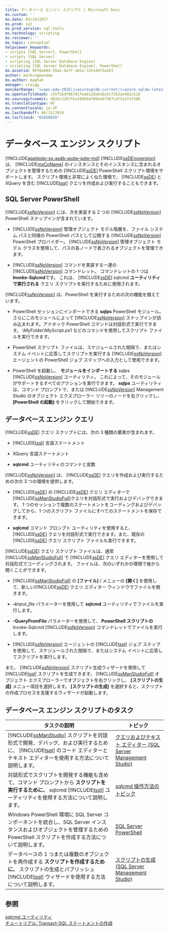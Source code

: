 ```yaml
---
title: データベース エンジン スクリプト | Microsoft Docs
ms.custom: ''
ms.date: 03/14/2017
ms.prod: sql
ms.prod_service: sql-tools
ms.technology: scripting
ms.reviewer: ''
ms.topic: conceptual
helpviewer_keywords:
- scripts [SQL Server], PowerShell
- scripts [SQL Server]
- scripting [SQL Server Database Engine]
- scripting [SQL Server Database Engine], PowerShell
ms.assetid: 9978a884-59a2-4e7f-a82a-335149f3a261
author: markingmyname
ms.author: maghan
manager: craigg
monikerRange: '>=aps-pdw-2016||=azuresqldb-current||=azure-sqldw-latest||>=sql-server-2016||=sqlallproducts-allversions||>=sql-server-linux-2017||=azuresqldb-mi-current'
ms.openlocfilehash: c55f1bdf06781feab128a61ba3cf2b2ae402c516
ms.sourcegitcommit: 3026c22b7fba19059a769ea5f367c4f51efaf286
ms.translationtype: HT
ms.contentlocale: ja-JP
ms.lasthandoff: 06/15/2019
ms.locfileid: "65820839"
---
```

# <a name="database-engine-scripting"></a>データベース エンジン スクリプト
[!INCLUDE[appliesto-ss-asdb-asdw-pdw-md](../../includes/appliesto-ss-asdb-asdw-pdw-md.md)]
  [!INCLUDE[ssDEnoversion](../../includes/ssdenoversion-md.md)] は、 [!INCLUDE[msCoName](../../includes/msconame-md.md)] のインスタンスとそのインスタンスに含まれるオブジェクトを管理するための [!INCLUDE[ssDE](../../includes/ssde-md.md)] PowerShell スクリプト環境をサポートします。 スクリプト環境と非常によく似た環境で、 [!INCLUDE[ssDE](../../includes/ssde-md.md)] と XQuery を含む [!INCLUDE[tsql](../../includes/tsql-md.md)] クエリを作成および実行することもできます。  
  
## <a name="sql-server-powershell"></a>SQL Server PowerShell  
 [!INCLUDE[ssNoVersion](../../includes/ssnoversion-md.md)] には、次を実装する 2 つの [!INCLUDE[ssNoVersion](../../includes/ssnoversion-md.md)] PowerShell スナップインが含まれています。  
  
-   [!INCLUDE[ssNoVersion](../../includes/ssnoversion-md.md)] 管理オブジェクト モデル階層を、ファイル システム パスと同様の PowerShell パスとして公開する [!INCLUDE[ssNoVersion](../../includes/ssnoversion-md.md)] PowerShell プロバイダー。 [!INCLUDE[ssNoVersion](../../includes/ssnoversion-md.md)] 管理オブジェクト モデル クラスを使用して、パスの各ノードで表されるオブジェクトを管理できます。  
  
-   [!INCLUDE[ssNoVersion](../../includes/ssnoversion-md.md)] コマンドを実装する一連の [!INCLUDE[ssNoVersion](../../includes/ssnoversion-md.md)] コマンドレット。 コマンドレットの 1 つは **Invoke-Sqlcmd**です。 これは、 [!INCLUDE[ssDE](../../includes/ssde-md.md)] sqlcmd **ユーティリティで実行される** クエリ スクリプトを実行するために使用されます。  
  
 [!INCLUDE[ssNoVersion](../../includes/ssnoversion-md.md)] は、PowerShell を実行するための次の機能を備えています。  
  
-   PowerShell セッションにインポートできる **sqlps** PowerShell モジュール。さらにこのモジュールによって [!INCLUDE[ssNoVersion](../../includes/ssnoversion-md.md)] スナップインが読み込まれます。アドホック PowerShell コマンドは対話形式で実行できます。 \MyFolder\MyScript.ps1 などのコマンドを使用してスクリプト ファイルを実行できます。  
  
-   PowerShell スクリプト ファイルは、スケジュールされた間隔で、またはシステム イベントに応答してスクリプトを実行する [!INCLUDE[ssNoVersion](../../includes/ssnoversion-md.md)] エージェントの PowerShell ジョブ ステップへの入力として使用できます。  
  
-   PowerShell を起動し、 **モジュールをインポートする** sqlps [!INCLUDE[ssNoVersion](../../includes/ssnoversion-md.md)] ユーティリティ。 これによって、そのモジュールがサポートするすべてのアクションを実行できます。 **sqlps** ユーティリティは、コマンド プロンプトで、または [!INCLUDE[ssNoVersion](../../includes/ssnoversion-md.md)] Management Studio のオブジェクト エクスプローラー ツリーのノードを右クリックし、 **[PowerShell の起動]** をクリックして開始できます。  
  
## <a name="database-engine-queries"></a>データベース エンジン クエリ  
 [!INCLUDE[ssDE](../../includes/ssde-md.md)] クエリ スクリプトには、次の 3 種類の要素が含まれます。  
  
-   [!INCLUDE[tsql](../../includes/tsql-md.md)] 言語ステートメント  
  
-   XQuery 言語ステートメント  
  
-   **sqlcmd** ユーティリティのコマンドと変数  
  
 [!INCLUDE[ssNoVersion](../../includes/ssnoversion-md.md)] は、 [!INCLUDE[ssDE](../../includes/ssde-md.md)] クエリを作成および実行するための次の 3 つの環境を提供します。  
  
-   [!INCLUDE[ssDE](../../includes/ssde-md.md)] の [!INCLUDE[ssDE](../../includes/ssde-md.md)] クエリ エディターで [!INCLUDE[ssManStudioFull](../../includes/ssmanstudiofull-md.md)]クエリを対話形式で実行およびデバッグできます。 1 つのセッションで複数のステートメントをコーディングおよびデバッグしてから、1 つのスクリプト ファイルにすべてのステートメントを保存できます。  
  
-   **sqlcmd** コマンド プロンプト ユーティリティを使用すると、 [!INCLUDE[ssDE](../../includes/ssde-md.md)] クエリを対話形式で実行できます。また、既存の [!INCLUDE[ssDE](../../includes/ssde-md.md)] クエリ スクリプト ファイルも実行できます。  
  
 [!INCLUDE[ssDE](../../includes/ssde-md.md)] クエリ スクリプト ファイルは、通常 [!INCLUDE[ssManStudioFull](../../includes/ssmanstudiofull-md.md)] で [!INCLUDE[ssDE](../../includes/ssde-md.md)] クエリ エディターを使用して対話形式でコーディングされます。 ファイルは、次のいずれかの環境で後から開くことができます。  
  
-   [!INCLUDE[ssManStudioFull](../../includes/ssmanstudiofull-md.md)] の **[ファイル]** / メニューの **[開く]** を使用して、新しい[!INCLUDE[ssDE](../../includes/ssde-md.md)] クエリ エディター ウィンドウでファイルを開きます。  
  
-   **-i**_input_file_ パラメーターを使用して **sqlcmd** ユーティリティでファイルを実行します。  
  
-   **-QueryFromFile** パラメーターを使用して、 **PowerShell スクリプトの** Invoke-Sqlcmd [!INCLUDE[ssNoVersion](../../includes/ssnoversion-md.md)] コマンドレットでファイルを実行します。  
  
-   [!INCLUDE[ssNoVersion](../../includes/ssnoversion-md.md)] エージェントの [!INCLUDE[tsql](../../includes/tsql-md.md)] ジョブ ステップを使用して、スケジュールされた間隔で、またはシステム イベントに応答してスクリプトを実行します。  
  
 また、 [!INCLUDE[ssNoVersion](../../includes/ssnoversion-md.md)] スクリプト生成ウィザードを使用して [!INCLUDE[tsql](../../includes/tsql-md.md)] スクリプトを生成できます。 [!INCLUDE[ssManStudioFull](../../includes/ssmanstudiofull-md.md)] オブジェクト エクスプローラーでオブジェクトを右クリックし、 **[スクリプトの生成]** メニュー項目を選択します。 **[スクリプトの生成]** を選択すると、スクリプトの作成プロセスを支援するウィザードが起動します。  
  
## <a name="database-engine-scripting-tasks"></a>データベース エンジン スクリプトのタスク  
  
|タスクの説明|トピック|  
|----------------------|-----------|  
|[!INCLUDE[ssManStudio](../../includes/ssmanstudio-md.md)] スクリプトを対話形式で開発、デバッグ、および実行するために、 [!INCLUDE[tsql](../../includes/tsql-md.md)] のコード エディターとテキスト エディターを使用する方法について説明します。|[クエリおよびテキスト エディター &#40;SQL Server Management Studio&#41;](../../relational-databases/scripting/query-and-text-editors-sql-server-management-studio.md)|  
|対話形式でスクリプトを開発する機能も含めて、コマンド プロンプトから **スクリプトを実行するために、** sqlcmd [!INCLUDE[tsql](../../includes/tsql-md.md)] ユーティリティを使用する方法について説明します。|[sqlcmd 操作方法のトピック](https://msdn.microsoft.com/library/dd7a2d2b-6327-4d77-ac5a-580d36073ad4)|  
|Windows PowerShell 環境に SQL Server コンポーネントを統合し、SQL Server インスタンスおよびオブジェクトを管理するための PowerShell スクリプトを作成する方法について説明します。|[SQL Server PowerShell](../../relational-databases/scripting/sql-server-powershell.md)|  
|データベースの 1 つまたは複数のオブジェクトを再作成する **スクリプトを作成するために、** スクリプトの生成とパブリッシュ [!INCLUDE[tsql](../../includes/tsql-md.md)] ウィザードを使用する方法について説明します。|[スクリプトの生成 &#40;SQL Server Management Studio&#41;](../../relational-databases/scripting/generate-scripts-sql-server-management-studio.md)|  
  
## <a name="see-also"></a>参照  
 [sqlcmd ユーティリティ](../../tools/sqlcmd-utility.md)   
 [チュートリアル: Transact-SQL ステートメントの作成](../../t-sql/tutorial-writing-transact-sql-statements.md)  
  
  
